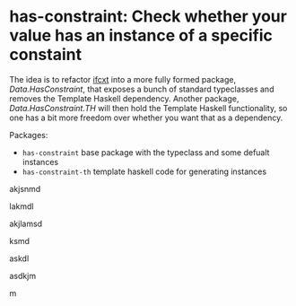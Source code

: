 # has-constraint: Check whether your value has an instance of a specific constaint

The idea is to refactor [ifcxt](https://github.com/mikeizbicki/ifcxt) into a more fully formed package, _Data.HasConstraint_, that exposes a bunch of standard typeclasses and removes the Template Haskell dependency. Another package, _Data.HasConstraint.TH_ will then hold the Template Haskell functionality, so one has a bit more freedom over whether you want that as a dependency.

Packages:

- `has-constraint` base package with the typeclass and some defualt instances
- `has-constraint-th` template haskell code for generating instances

akjsnmd



lakmdl


akjlamsd

ksmd


askdl



asdkjm

m